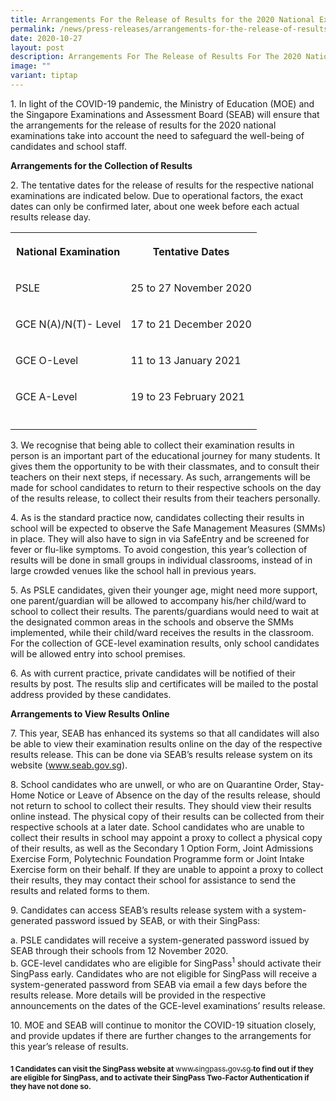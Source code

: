 ```yaml
---
title: Arrangements For the Release of Results for the 2020 National Examinations
permalink: /news/press-releases/arrangements-for-the-release-of-results-for-the-2020-national-examinations/
date: 2020-10-27
layout: post
description: Arrangements For The Release of Results For The 2020 National Examinations
image: ""
variant: tiptap
---
```

<p>1. In light of the COVID-19 pandemic, the Ministry of Education (MOE)
and the Singapore Examinations and Assessment Board (SEAB) will ensure
that the arrangements for the release of results for the 2020 national
examinations take into account the need to safeguard the well-being of
candidates and school staff.</p>
<p><strong>Arrangements for the Collection of Results</strong>
</p>
<p>2. The tentative dates for the release of results for the respective national
examinations are indicated below. Due to operational factors, the exact
dates can only be confirmed later, about one week before each actual results
release day.</p>
<table style="minWidth: 50px">
<colgroup>
<col>
<col>
</colgroup>
<tbody>
<tr>
<th rowspan="1" colspan="1">
<p>National Examination</p>
</th>
<th rowspan="1" colspan="1">
<p>Tentative Dates</p>
</th>
</tr>
<tr>
<td rowspan="1" colspan="1">
<p>PSLE</p>
</td>
<td rowspan="1" colspan="1">
<p>25 to 27 November 2020</p>
</td>
</tr>
<tr>
<td rowspan="1" colspan="1">
<p>GCE N(A)/N(T)- Level</p>
</td>
<td rowspan="1" colspan="1">
<p>17 to 21 December 2020</p>
</td>
</tr>
<tr>
<td rowspan="1" colspan="1">
<p>GCE O-Level</p>
</td>
<td rowspan="1" colspan="1">
<p>11 to 13 January 2021</p>
</td>
</tr>
<tr>
<td rowspan="1" colspan="1">
<p>GCE A-Level</p>
</td>
<td rowspan="1" colspan="1">
<p>19 to 23 February 2021</p>
</td>
</tr>
<tr>
<td rowspan="1" colspan="1">
<p></p>
</td>
<td rowspan="1" colspan="1">
<p></p>
</td>
</tr>
</tbody>
</table>
<p>3. We recognise that being able to collect their examination results in
person is an important part of the educational journey for many students.
It gives them the opportunity to be with their classmates, and to consult
their teachers on their next steps, if necessary. As such, arrangements
will be made for school candidates to return to their respective schools
on the day of the results release, to collect their results from their
teachers personally.</p>
<p>4. As is the standard practice now, candidates collecting their results
in school will be expected to observe the Safe Management Measures (SMMs)
in place. They will also have to sign in via SafeEntry and be screened
for fever or flu-like symptoms. To avoid congestion, this year’s collection
of results will be done in small groups in individual classrooms, instead
of in large crowded venues like the school hall in previous years.</p>
<p>5. As PSLE candidates, given their younger age, might need more support,
one parent/guardian will be allowed to accompany his/her child/ward to
school to collect their results. The parents/guardians would need to wait
at the designated common areas in the schools and observe the SMMs implemented,
while their child/ward receives the results in the classroom. For the collection
of GCE-level examination results, only school candidates will be allowed
entry into school premises.</p>
<p>6. As with current practice, private candidates will be notified of their
results by post. The results slip and certificates will be mailed to the
postal address provided by these candidates.</p>
<p><strong>Arrangements to View Results Online</strong>
</p>
<p>7. This year, SEAB has enhanced its systems so that all candidates will
also be able to view their examination results online on the day of the
respective results release. This can be done via SEAB’s results release
system on its website (<a href="https://www.seab.gov.sg/" rel="noopener noreferrer nofollow" target="_blank"><u>www.seab.gov.sg</u></a>).</p>
<p>8. School candidates who are unwell, or who are on Quarantine Order, Stay-Home
Notice or Leave of Absence on the day of the results release, should not
return to school to collect their results. They should view their results
online instead. The physical copy of their results can be collected from
their respective schools at a later date. School candidates who are unable
to collect their results in school may appoint a proxy to collect a physical
copy of their results, as well as the Secondary 1 Option Form, Joint Admissions
Exercise Form, Polytechnic Foundation Programme form or Joint Intake Exercise
form on their behalf. If they are unable to appoint a proxy to collect
their results, they may contact their school for assistance to send the
results and related forms to them.</p>
<p>9. Candidates can access SEAB’s results release system with a system-generated
password issued by SEAB, or with their SingPass:</p>
<p>a. PSLE candidates will receive a system-generated password issued by
SEAB through their schools from 12 November 2020.
<br>b. GCE-level candidates who are eligible for SingPass<sup>1</sup> should
activate their SingPass early. Candidates who are not eligible for SingPass
will receive a system-generated password from SEAB via email a few days
before the results release. More details will be provided in the respective
announcements on the dates of the GCE-level examinations’ results release.</p>
<p>10. MOE and SEAB will continue to monitor the COVID-19 situation closely,
and provide updates if there are further changes to the arrangements for
this year’s release of results.</p>
<p><strong><sub>1 Candidates can visit the SingPass website at </sub></strong>
<a href="www.singpass.gov.sg" rel="noopener noreferrer nofollow" target="_blank"><sub>www.singpass.gov.sg</sub>
</a><strong><sub> to find out if they are eligible for SingPass, and to activate their SingPass Two-Factor Authentication if they have not done so.</sub></strong>
</p>
<p></p>